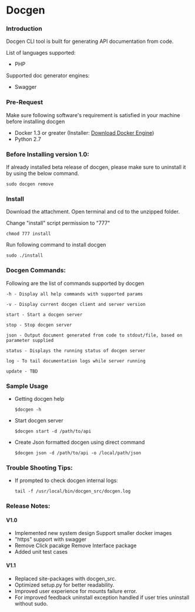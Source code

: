 # Docgen

### Introduction
Docgen CLI tool is built for generating API documentation from code.

List of languages supported:

 * PHP
 
Supported doc generator engines:

 * Swagger

### Pre-Request
Make sure following software's requirement is satisfied in your machine before installing docgen

 * Docker 1.3 or greater (Installer: [Download Docker Engine](https://docs.docker.com/engine/installation/)) 
 * Python 2.7

### Before Installing version 1.0:
If already installed beta release of docgen, please make sure to uninstall it by using the below command.

`sudo docgen remove`


### Install
Download the attachment. Open terminal and cd to the unzipped folder. 

Change "install" script permission to "777"

   `chmod 777 install`

Run following command to install docgen

   `sudo ./install`

### Docgen Commands:
Following are the list of commands supported by docgen

    -h - Display all help commands with supported params
    
    -v - Display current docgen client and server version
    
    start - Start a docgen server 
    
    stop - Stop docgen server
    
    json - Output document generated from code to stdout/file, based on parameter supplied
    
    status - Displays the running status of docgen server
    
    log - To tail documentation logs while server running
    
    update - TBD

### Sample Usage
 * Getting docgen help
 
    `$docgen -h`

 * Start docgen server
 
   `$docgen start -d /path/to/api`
    
 * Create Json formatted docgen using direct command
 
    `$docgen json -d /path/to/api -o /local/path/json`
    
### Trouble Shooting Tips:
 
 * If prompted to check docgen internal logs:
 
     `tail -f /usr/local/bin/docgen_src/docgen.log`

### Release Notes:

#### V1.0
 - Implemented new system design Support smaller docker images
 - "https" support with  swagger 
 - Remove Click pacakge Remove Interface package
 - Added unit test cases
#### V1.1
 - Replaced site-packages with docgen_src.
 - Optimized setup.py for better readability.
 - Improved user experience for mounts failure error.
 - For improved feedback uninstall exception handled if user tries uninstall without sudo.
